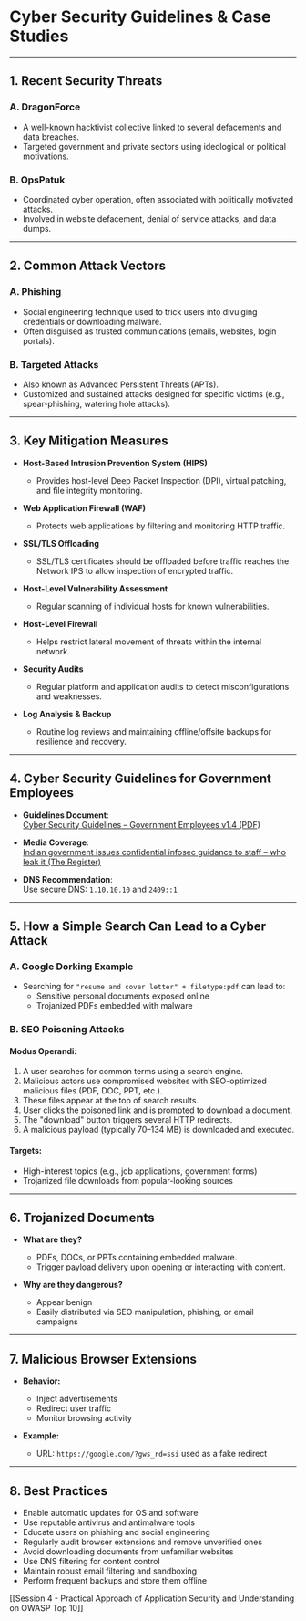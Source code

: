 # Cyber Security Guidelines & Case Studies

---

## 1. Recent Security Threats

### A. DragonForce
- A well-known hacktivist collective linked to several defacements and data breaches.
- Targeted government and private sectors using ideological or political motivations.

### B. OpsPatuk
- Coordinated cyber operation, often associated with politically motivated attacks.
- Involved in website defacement, denial of service attacks, and data dumps.

---

## 2. Common Attack Vectors

### A. Phishing
- Social engineering technique used to trick users into divulging credentials or downloading malware.
- Often disguised as trusted communications (emails, websites, login portals).

### B. Targeted Attacks
- Also known as Advanced Persistent Threats (APTs).
- Customized and sustained attacks designed for specific victims (e.g., spear-phishing, watering hole attacks).

---

## 3. Key Mitigation Measures

- **Host-Based Intrusion Prevention System (HIPS)**  
  - Provides host-level Deep Packet Inspection (DPI), virtual patching, and file integrity monitoring.

- **Web Application Firewall (WAF)**  
  - Protects web applications by filtering and monitoring HTTP traffic.

- **SSL/TLS Offloading**
  - SSL/TLS certificates should be offloaded before traffic reaches the Network IPS to allow inspection of encrypted traffic.

- **Host-Level Vulnerability Assessment**
  - Regular scanning of individual hosts for known vulnerabilities.

- **Host-Level Firewall**
  - Helps restrict lateral movement of threats within the internal network.

- **Security Audits**
  - Regular platform and application audits to detect misconfigurations and weaknesses.

- **Log Analysis & Backup**
  - Routine log reviews and maintaining offline/offsite backups for resilience and recovery.

---

## 4. Cyber Security Guidelines for Government Employees

- **Guidelines Document**:  
  [Cyber Security Guidelines – Government Employees v1.4 (PDF)](https://nia.nic.in/pdf/Cyber_Security_Guidelines_Government_Employees_Version_1.4.pdf)

- **Media Coverage**:  
  [Indian government issues confidential infosec guidance to staff – who leak it (The Register)](https://www.theregister.com/2022/06/20/indian_government_infosec_guidance_leaks/)

- **DNS Recommendation**:  
  Use secure DNS: `1.10.10.10` and `2409::1`

---

## 5. How a Simple Search Can Lead to a Cyber Attack

### A. Google Dorking Example
- Searching for `"resume and cover letter" + filetype:pdf` can lead to:
  - Sensitive personal documents exposed online
  - Trojanized PDFs embedded with malware

### B. SEO Poisoning Attacks

#### Modus Operandi:
1. A user searches for common terms using a search engine.
2. Malicious actors use compromised websites with SEO-optimized malicious files (PDF, DOC, PPT, etc.).
3. These files appear at the top of search results.
4. User clicks the poisoned link and is prompted to download a document.
5. The "download" button triggers several HTTP redirects.
6. A malicious payload (typically 70–134 MB) is downloaded and executed.

#### Targets:
- High-interest topics (e.g., job applications, government forms)
- Trojanized file downloads from popular-looking sources

---

## 6. Trojanized Documents

- **What are they?**
  - PDFs, DOCs, or PPTs containing embedded malware.
  - Trigger payload delivery upon opening or interacting with content.

- **Why are they dangerous?**
  - Appear benign
  - Easily distributed via SEO manipulation, phishing, or email campaigns

---

## 7. Malicious Browser Extensions

- **Behavior:**
  - Inject advertisements
  - Redirect user traffic
  - Monitor browsing activity

- **Example:**
  - URL: `https://google.com/?gws_rd=ssi` used as a fake redirect

---

## 8. Best Practices

- Enable automatic updates for OS and software
- Use reputable antivirus and antimalware tools
- Educate users on phishing and social engineering
- Regularly audit browser extensions and remove unverified ones
- Avoid downloading documents from unfamiliar websites
- Use DNS filtering for content control
- Maintain robust email filtering and sandboxing
- Perform frequent backups and store them offline


[[Session 4 - Practical Approach of Application Security and Understanding on OWASP Top 10]]